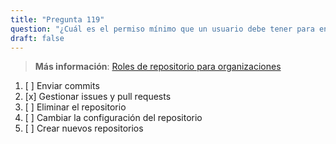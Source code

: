 ```yaml
---
title: "Pregunta 119"  
question: "¿Cuál es el permiso mínimo que un usuario debe tener para enviar commits directamente a un repositorio propiedad de una organización?"  
draft: false  
---
```


> **Más información**: [Roles de repositorio para organizaciones](https://docs.github.com/en/organizations/managing-user-access-to-your-organizations-repositories/managing-repository-roles/repository-roles-for-an-organization)

1. [ ] Enviar commits  
1. [x] Gestionar issues y pull requests  
1. [ ] Eliminar el repositorio  
1. [ ] Cambiar la configuración del repositorio  
1. [ ] Crear nuevos repositorios  
